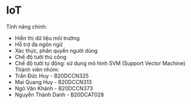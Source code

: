# IoT
Tính năng chính:
- Hiển thị dữ liệu môi trường
- Hỗ trợ đa ngôn ngữ
- Xác thực, phân quyền người dùng
- Chế độ tưới thủ công
- Chế độ tưới tự động: sử dụng mô hình SVM (Support Vector Machine)
Thành viên nhóm:
- Trần Đức Huy - B20DCCN325
- Mai Quang Huy - B20DCCN313
- Ngô Văn Khánh - B20DCCN373
- Nguyễn Thành Danh - B20DCAT028
